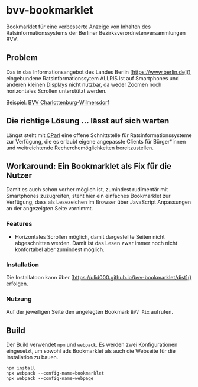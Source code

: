 # bvv-bookmarklet
Bookmarklet für eine verbesserte Anzeige von Inhalten des Ratsinformationssystems der Berliner Bezirksverordnetenversammlungen BVV.

## Problem
Das in das Informationsangebot des Landes Berlin [https://www.berlin.de]() eingebundene Ratsinformationssytem ALLRIS ist auf Smartphones und anderen kleinen Displays nicht nutzbar, da weder Zoomen noch horizontales Scrollen unterstützt werden.

Beispiel: [BVV Charlottenburg-Wilmersdorf](https://www.berlin.de/ba-charlottenburg-wilmersdorf/politik/bezirksverordnetenversammlung/online/si010.asp)

## Die richtige Lösung ... lässt auf sich warten
Längst steht mit [OParl](https://github.com/OParl) eine offene Schnittstelle für Ratsinformationssysteme zur Verfügung, die es erlaubt eigene angepasste Clients für Bürger*innen und weitreichtende Recherchemöglichkeiten bereitzustellen.   

## Workaround: Ein Bookmarklet als Fix für die Nutzer
Damit es auch schon vorher möglich ist, zumindest rudimentär mit Smartphones zuzugreifen, steht hier ein einfaches Bookmarklet zur Verfügung, dass als Lesezeichen im Browser über JavaScript Anpassungen an der angezeigten Seite vornimmt.

### Features
* Horizontales Scrollen möglich, damit dargestellte Seiten nicht abgeschnitten werden. Damit ist das Lesen zwar immer noch nicht konfortabel aber zumindest möglich.

### Installation

Die Installatoon kann über [https://ulid000.github.io/bvv-bookmarklet/dist]() erfolgen.

### Nutzung

Auf der jeweiligen Seite den angelegten Bookmark ```BVV Fix``` aufrufen.

## Build

Der Build verwendet ```npm``` und ```webpack```. Es werden zwei Konfigurationen eingesetzt, um sowohl ads Bookmarklet als auch die Webseite für die Installation zu bauen. 

```
npm install
npx webpack --config-name=bookmarklet
npx webpack --config-name=webpage
```
